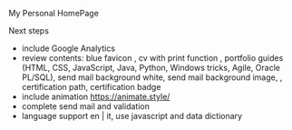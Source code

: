 My Personal HomePage

Next steps

  - include Google Analytics
  - review contents:   blue favicon
                     , cv with print function
                     , portfolio guides (HTML, CSS, JavaScript, Java, Python, Windows tricks, Agile, Oracle PL/SQL), send mail background white, send mail background image,
                     , certification path, certification badge
  - include animation https://animate.style/
  - complete send mail and validation
  - language support en | it, use javascript and data dictionary
